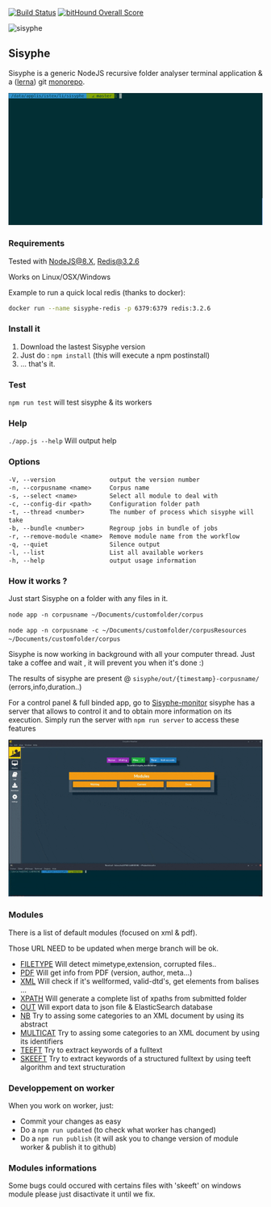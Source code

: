 [![Build Status](https://travis-ci.org/istex/sisyphe.svg?branch=master)](https://travis-ci.org/istex/sisyphe)
[![bitHound Overall Score](https://www.bithound.io/github/istex/sisyphe/badges/score.svg)](https://www.bithound.io/github/istex/sisyphe)

![sisyphe](./logo-sisyphe.jpg)

## Sisyphe

Sisyphe is a generic NodeJS recursive folder analyser terminal application & a ([lerna](https://github.com/lerna/lerna)) git [monorepo](https://github.com/babel/babel/blob/master/doc/design/monorepo.md).

![Sisyphe-pic](./sisyphe.gif)

### Requirements
Tested with NodeJS@8.X, Redis@3.2.6

Works on Linux/OSX/Windows

Example to run a quick local redis (thanks to docker):
```bash
docker run --name sisyphe-redis -p 6379:6379 redis:3.2.6
```

### Install it

1. Download the lastest Sisyphe version 
2. Just do : `npm install` (this will execute a npm postinstall)
3. ... that's it.

### Test

`npm run test` will test sisyphe & its workers

### Help

`./app.js --help` Will output help

### Options
    -V, --version               output the version number
    -n, --corpusname <name>     Corpus name
    -s, --select <name>         Select all module to deal with
    -c, --config-dir <path>     Configuration folder path
    -t, --thread <number>       The number of process which sisyphe will take
    -b, --bundle <number>       Regroup jobs in bundle of jobs
    -r, --remove-module <name>  Remove module name from the workflow
    -q, --quiet                 Silence output
    -l, --list                  List all available workers
    -h, --help                  output usage information

### How it works ?

Just start Sisyphe on a folder with any files in it.

`node app -n corpusname ~/Documents/customfolder/corpus`


`node app -n corpusname -c ~/Documents/customfolder/corpusResources ~/Documents/customfolder/corpus`


Sisyphe is now working in background with all your computer thread.
Just take a coffee and wait , it will prevent you when it's done :)

The results of sisyphe are present @ `sisyphe/out/{timestamp}-corpusname/` (errors,info,duration..)

For a control panel & full binded app, go to [Sisyphe-monitor](https://github.com/istex/sisyphe-monitor)
sisyphe has a server that allows to control it and to obtain more information on its execution.
Simply run the server with `npm run server` to access these features


![Sisyphe-dashboard](./sisyphe-monitor.gif)

### Modules
There is a list of default modules (focused on xml & pdf).

Those URL NEED to be updated when merge branch will be ok.
- [FILETYPE](https://github.com/istex/sisyphe/tree/master/src/worker/filetype) Will detect mimetype,extension, corrupted files..
- [PDF](https://github.com/istex/sisyphe/tree/master/src/worker/pdf) Will get info from PDF (version, author, meta...)
- [XML](https://github.com/istex/sisyphe/tree/master/src/worker/xml) Will check if it's wellformed, valid-dtd's, get elements from balises ...
- [XPATH](https://github.com/istex/sisyphe/tree/master/src/worker/xpath)  Will generate a complete list of xpaths from submitted folder
- [OUT](https://github.com/istex/sisyphe/tree/master/src/worker/out) Will export data to json file & ElasticSearch database
- [NB](https://github.com/istex/sisyphe/tree/master/src/worker/nb) Try to assing some categories to an XML document by using its abstract
- [MULTICAT](https://github.com/istex/sisyphe/tree/master/src/worker/multicat) Try to assing some categories to an XML document by using its identifiers
- [TEEFT](https://github.com/istex/sisyphe/tree/master/src/worker/teeft) Try to extract keywords of a fulltext
- [SKEEFT](https://github.com/istex/sisyphe/tree/master/src/worker/skeeft) Try to extract keywords of a structured fulltext by using teeft algorithm and text structuration


### Developpement on worker

When you work on worker, just:
- Commit your changes as easy
- Do a `npm run updated` (to check what worker has changed)
- Do a `npm run publish` (it will ask you to change version of module worker & publish it to github)


### Modules informations
 
Some bugs could occured with certains files with 'skeeft' on windows module please just disactivate it until we fix.
